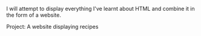 I will attempt to display everything I've learnt about HTML and combine it in the form of a website.

Project:
A website displaying recipes